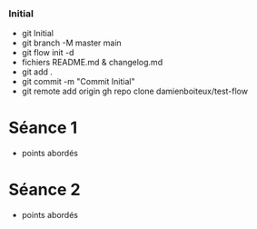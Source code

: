 ### Initial
- git Initial
- git branch -M master main
- git flow init -d
- fichiers README.md & changelog.md
- git add .
- git commit -m "Commit Initial"
- git remote add origin gh repo clone damienboiteux/test-flow

# Séance 1
- points abordés

# Séance 2
- points abordés
